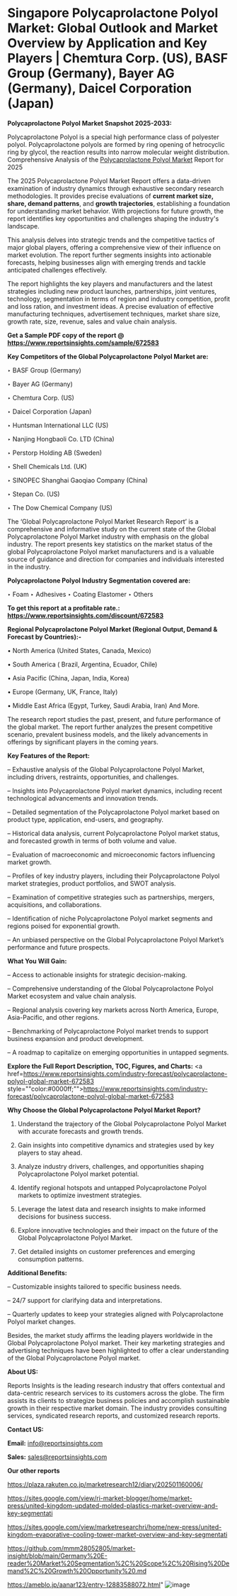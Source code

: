 # Singapore Polycaprolactone Polyol Market: Global Outlook and Market Overview by Application and Key Players | Chemtura Corp. (US), BASF Group (Germany), Bayer AG (Germany), Daicel Corporation (Japan)

<strong>Polycaprolactone Polyol Market Snapshot 2025-2033:</strong>

Polycaprolactone Polyol is a special high performance class of polyester polyol. Polycaprolactone polyols are formed by ring opening of hetrocyclic ring by glycol, the reaction results into narrow molecular weight distribution. Comprehensive Analysis of the <a href=https://www.reportsinsights.com/sample/672583>Polycaprolactone Polyol Market</a> Report for 2025

The 2025 Polycaprolactone Polyol Market Report offers a data-driven examination of industry dynamics through exhaustive secondary research methodologies. It provides precise evaluations of <strong>current market size, share, demand patterns</strong>, and <strong>growth trajectories</strong>, establishing a foundation for understanding market behavior. With projections for future growth, the report identifies key opportunities and challenges shaping the industry's landscape.

This analysis delves into strategic trends and the competitive tactics of major global players, offering a comprehensive view of their influence on market evolution. The report further segments insights into actionable forecasts, helping businesses align with emerging trends and tackle anticipated challenges effectively.

The report highlights the key players and manufacturers and the latest strategies including new product launches, partnerships, joint ventures, technology, segmentation in terms of region and industry competition, profit and loss ration, and investment ideas. A precise evaluation of effective manufacturing techniques, advertisement techniques, market share size, growth rate, size, revenue, sales and value chain analysis.

<strong>Get a Sample PDF copy of the report @ <a href=https://www.reportsinsights.com/sample/672583 style=color:#0000ff;>https://www.reportsinsights.com/sample/672583</a></strong>

<strong>Key Competitors of the Global Polycaprolactone Polyol Market are:</strong>

‣ BASF Group (Germany)

‣ Bayer AG (Germany)

‣ Chemtura Corp. (US)

‣ Daicel Corporation (Japan)

‣ Huntsman International LLC (US)

‣ Nanjing Hongbaoli Co. LTD (China)

‣ Perstorp Holding AB (Sweden)

‣ Shell Chemicals Ltd. (UK)

‣ SINOPEC Shanghai Gaoqiao Company (China)

‣ Stepan Co. (US)

‣ The Dow Chemical Company (US)

The ‘Global Polycaprolactone Polyol Market Research Report’ is a comprehensive and informative study on the current state of the Global Polycaprolactone Polyol Market industry with emphasis on the global industry. The report presents key statistics on the market status of the global Polycaprolactone Polyol market manufacturers and is a valuable source of guidance and direction for companies and individuals interested in the industry.

<strong>Polycaprolactone Polyol Industry Segmentation covered are:</strong>

‣ Foam
‣ Adhesives
‣ Coating Elastomer
‣ Others

<strong>To get this report at a profitable rate.: <a href=https://www.reportsinsights.com/discount/672583 style=color:#0000ff;>https://www.reportsinsights.com/discount/672583</a></strong>

<strong>Regional Polycaprolactone Polyol Market (Regional Output, Demand &amp; Forecast by Countries):-</strong>

• North America (United States, Canada, Mexico)

• South America ( Brazil, Argentina, Ecuador, Chile)

• Asia Pacific (China, Japan, India, Korea)

• Europe (Germany, UK, France, Italy)

• Middle East Africa (Egypt, Turkey, Saudi Arabia, Iran) And More.

The research report studies the past, present, and future performance of the global market. The report further analyzes the present competitive scenario, prevalent business models, and the likely advancements in offerings by significant players in the coming years.

<strong>Key Features of the Report:</strong>

– Exhaustive analysis of the Global Polycaprolactone Polyol Market, including drivers, restraints, opportunities, and challenges.

– Insights into Polycaprolactone Polyol market dynamics, including recent technological advancements and innovation trends.

– Detailed segmentation of the Polycaprolactone Polyol market based on product type, application, end-users, and geography.

– Historical data analysis, current Polycaprolactone Polyol market status, and forecasted growth in terms of both volume and value.

– Evaluation of macroeconomic and microeconomic factors influencing market growth.

– Profiles of key industry players, including their Polycaprolactone Polyol market strategies, product portfolios, and SWOT analysis.

– Examination of competitive strategies such as partnerships, mergers, acquisitions, and collaborations.

– Identification of niche Polycaprolactone Polyol market segments and regions poised for exponential growth.

– An unbiased perspective on the Global Polycaprolactone Polyol Market’s performance and future prospects.

<strong>What You Will Gain:</strong>

– Access to actionable insights for strategic decision-making.

– Comprehensive understanding of the Global Polycaprolactone Polyol Market ecosystem and value chain analysis.

– Regional analysis covering key markets across North America, Europe, Asia-Pacific, and other regions.

– Benchmarking of Polycaprolactone Polyol market trends to support business expansion and product development.

– A roadmap to capitalize on emerging opportunities in untapped segments.

<strong>Explore the Full Report Description, TOC, Figures, and Charts:</strong>
<a href=https://www.reportsinsights.com/industry-forecast/polycaprolactone-polyol-global-market-672583 style=""color:#0000ff;"">https://www.reportsinsights.com/industry-forecast/polycaprolactone-polyol-global-market-672583</a>

<strong>Why Choose the Global Polycaprolactone Polyol Market Report?</strong>

1. Understand the trajectory of the Global Polycaprolactone Polyol Market with accurate forecasts and growth trends.

2. Gain insights into competitive dynamics and strategies used by key players to stay ahead.

3. Analyze industry drivers, challenges, and opportunities shaping Polycaprolactone Polyol market potential.

4. Identify regional hotspots and untapped Polycaprolactone Polyol markets to optimize investment strategies.

5. Leverage the latest data and research insights to make informed decisions for business success.

6. Explore innovative technologies and their impact on the future of the Global Polycaprolactone Polyol Market.

7. Get detailed insights on customer preferences and emerging consumption patterns.

<strong>Additional Benefits:</strong>

– Customizable insights tailored to specific business needs.

– 24/7 support for clarifying data and interpretations.

– Quarterly updates to keep your strategies aligned with Polycaprolactone Polyol market changes.

Besides, the market study affirms the leading players worldwide in the Global Polycaprolactone Polyol market. Their key marketing strategies and advertising techniques have been highlighted to offer a clear understanding of the Global Polycaprolactone Polyol market.

<strong><strong>About US</strong>:</strong>

Reports Insights is the leading research industry that offers contextual and data-centric research services to its customers across the globe. The firm assists its clients to strategize business policies and accomplish sustainable growth in their respective market domain. The industry provides consulting services, syndicated research reports, and customized research reports.

<strong>Contact US:</strong>

<p class=><b>Email:</b> <a href=mailto:info@reportsinsights.com>info@reportsinsights.com</a></p>
<p class=><b>Sales:</b> <a href=mailto:sales@reportsinsights.com>sales@reportsinsights.com</a></p>

<strong>Our other reports</strong>

<a href=https://plaza.rakuten.co.jp/marketresearch12/diary/202501160006/>https://plaza.rakuten.co.jp/marketresearch12/diary/202501160006/</a>

<a href=https://sites.google.com/view/ri-market-blogger/home/market-press/united-kingdom-updated-molded-plastics-market-overview-and-key-segmentati>https://sites.google.com/view/ri-market-blogger/home/market-press/united-kingdom-updated-molded-plastics-market-overview-and-key-segmentati</a>

<a href=https://sites.google.com/view/marketresearchri/home/new-press/united-kingdom-evaporative-cooling-tower-market-overview-and-key-segmentati>https://sites.google.com/view/marketresearchri/home/new-press/united-kingdom-evaporative-cooling-tower-market-overview-and-key-segmentati</a>

<a href=https://github.com/mmm28052805/market-insight/blob/main/Germany%20E-reader%20Market%20Segmentation%2C%20Scope%2C%20Rising%20Demand%2C%20Growth%20Opportunity%20.md>https://github.com/mmm28052805/market-insight/blob/main/Germany%20E-reader%20Market%20Segmentation%2C%20Scope%2C%20Rising%20Demand%2C%20Growth%20Opportunity%20.md</a>

<a href=https://ameblo.jp/aanar123/entry-12883588072.html>https://ameblo.jp/aanar123/entry-12883588072.html</a>"
![image](https://github.com/user-attachments/assets/9bbc4081-de0d-4663-8496-8b53332f95c5)
